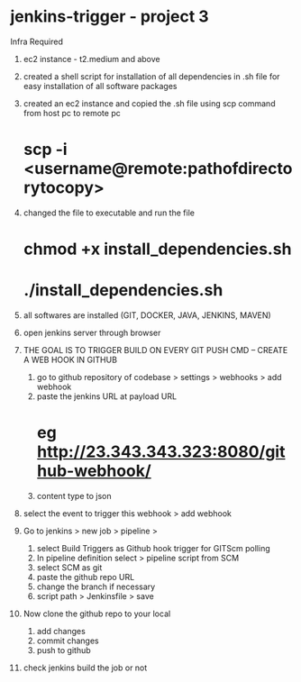 # jenkins-trigger - project 3
Infra Required
1. ec2 instance - t2.medium and above
2. created a shell script for installation of all dependencies in .sh file for easy installation of all software packages
3. created an ec2 instance and copied the .sh file using scp command from host pc to remote pc
	# scp -i <pathofprivatekey> <pathoffile to copy> <username@remote:pathofdirectorytocopy>
4. changed the file to executable and run the file
	# chmod +x install_dependencies.sh
	# ./install_dependencies.sh
5. all softwares are installed (GIT, DOCKER, JAVA, JENKINS, MAVEN) 
6. open jenkins server through browser
7. THE GOAL IS TO TRIGGER BUILD ON EVERY GIT PUSH CMD – CREATE A WEB HOOK IN GITHUB
	1. go to github repository of codebase > settings > webhooks > add webhook
	2. paste the jenkins URL at payload URL
		# eg http://23.343.343.323:8080/github-webhook/
	3. content type to json
8. select the event to trigger this webhook > add webhook
9. Go to jenkins > new job > pipeline > 
	1. select Build Triggers as Github hook trigger for GITScm polling	
	2. In pipeline definition select > pipeline script from SCM
	3. select SCM as git
	4. paste the github repo URL 
	5. change the branch if necessary
	6. script path > Jenkinsfile > save

10. Now clone the github repo to your local 
	1. add changes 
	2. commit changes
	3. push to github 
11. check jenkins build the job or not
	
